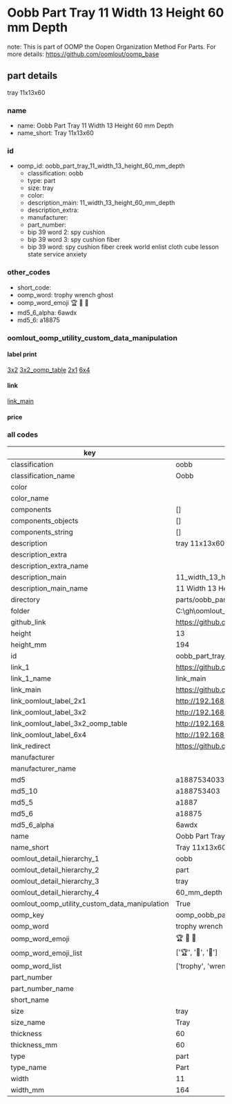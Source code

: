 # Oobb Part Tray 11 Width 13 Height 60 mm Depth  

note: This is part of OOMP the Oopen Organization Method For Parts. For more details: https://github.com/oomlout/oomp_base

##  part details
  



tray 11x13x60



### name
* name: Oobb Part Tray 11 Width 13 Height 60 mm Depth
* name_short: Tray 11x13x60 
### id
* oomp_id: oobb_part_tray_11_width_13_height_60_mm_depth
  * classification: oobb
  * type: part
  * size: tray
  * color: 
  * description_main: 11_width_13_height_60_mm_depth
  * description_extra: 
  * manufacturer: 
  * part_number: 
  * bip 39 word 2: spy cushion
  * bip 39 word 3: spy cushion fiber
  * bip 39 word: spy cushion fiber creek world enlist cloth cube lesson state service anxiety

### other_codes
* short_code: 
* oomp_word: trophy wrench ghost
* oomp_word_emoji :trophy: :wrench: :ghost:
* md5_6_alpha: 6awdx
* md5_6: a18875






### oomlout_oomp_utility_custom_data_manipulation
#### label print
[3x2](http://192.168.1.245:1112/?label=oomp%206awdx)
[3x2_oomp_table](http://192.168.1.108:1112/?label=oomp%206awdx)
[2x1](http://192.168.1.242:1112/?label=oomp%206awdx)
[6x4](http://192.168.1.55:1112/?label=oomp%206awdx)    

#### link

[link_main](https://github.com/oomlout/oomlout_oobb_version_4_generated_parts/tree/main/navigation_oomp/oobb/part/tray/11_width_13_height_60_mm_depth/part)                              

#### price







### all codes 
| key | value |  
| --- | --- |  
| classification | oobb |  
| classification_name | Oobb |  
| color |  |  
| color_name |  |  
| components | [] |  
| components_objects | [] |  
| components_string | [] |  
| description | tray 11x13x60 |  
| description_extra |  |  
| description_extra_name |  |  
| description_main | 11_width_13_height_60_mm_depth |  
| description_main_name | 11 Width 13 Height 60 mm Depth |  
| directory | parts/oobb_part_tray_11_width_13_height_60_mm_depth |  
| folder | C:\gh\oomlout_oobb_version_4_generated_parts\parts\oobb_part_tray_11_width_13_height_60_mm_depth |  
| github_link | https://github.com/oomlout/oomlout_oomp_part_src/tree/main/parts/oobb_part_tray_11_width_13_height_60_mm_depth |  
| height | 13 |  
| height_mm | 194 |  
| id | oobb_part_tray_11_width_13_height_60_mm_depth |  
| link_1 | https://github.com/oomlout/oomlout_oobb_version_4_generated_parts/tree/main/navigation_oomp/oobb/part/tray/11_width_13_height_60_mm_depth/part |  
| link_1_name | link_main |  
| link_main | https://github.com/oomlout/oomlout_oobb_version_4_generated_parts/tree/main/navigation_oomp/oobb/part/tray/11_width_13_height_60_mm_depth/part |  
| link_oomlout_label_2x1 | http://192.168.1.242:1112/?label=oomp%206awdx |  
| link_oomlout_label_3x2 | http://192.168.1.245:1112/?label=oomp%206awdx |  
| link_oomlout_label_3x2_oomp_table | http://192.168.1.108:1112/?label=oomp%206awdx |  
| link_oomlout_label_6x4 | http://192.168.1.55:1112/?label=oomp%206awdx |  
| link_redirect | https://github.com/oomlout/oomlout_oobb_version_4_generated_parts/tree/main/parts/oobb_tray_11_13_60 |  
| manufacturer |  |  
| manufacturer_name |  |  
| md5 | a1887534033565792b7ed332ab4d9e9a |  
| md5_10 | a188753403 |  
| md5_5 | a1887 |  
| md5_6 | a18875 |  
| md5_6_alpha | 6awdx |  
| name | Oobb Part Tray 11 Width 13 Height 60 mm Depth |  
| name_short | Tray 11x13x60  |  
| oomlout_detail_hierarchy_1 | oobb |  
| oomlout_detail_hierarchy_2 | part |  
| oomlout_detail_hierarchy_3 | tray |  
| oomlout_detail_hierarchy_4 | 60_mm_depth |  
| oomlout_oomp_utility_custom_data_manipulation | True |  
| oomp_key | oomp_oobb_part_tray_11_width_13_height_60_mm_depth |  
| oomp_word | trophy wrench ghost |  
| oomp_word_emoji | :trophy: :wrench: :ghost: |  
| oomp_word_emoji_list | [':trophy:', ':wrench:', ':ghost:'] |  
| oomp_word_list | ['trophy', 'wrench', 'ghost'] |  
| part_number |  |  
| part_number_name |  |  
| short_name |  |  
| size | tray |  
| size_name | Tray |  
| thickness | 60 |  
| thickness_mm | 60 |  
| type | part |  
| type_name | Part |  
| width | 11 |  
| width_mm | 164 |  
